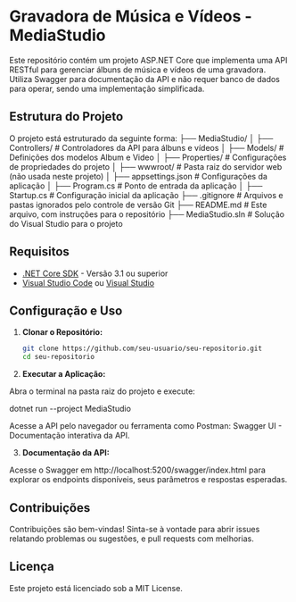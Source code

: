 # Gravadora de Música e Vídeos - MediaStudio

Este repositório contém um projeto ASP.NET Core que implementa uma API RESTful para gerenciar álbuns de música e vídeos de uma gravadora. Utiliza Swagger para documentação da API e não requer banco de dados para operar, sendo uma implementação simplificada.

## Estrutura do Projeto

O projeto está estruturado da seguinte forma:
├── MediaStudio/
│ ├── Controllers/ # Controladores da API para álbuns e vídeos
│ ├── Models/ # Definições dos modelos Album e Video
│ ├── Properties/ # Configurações de propriedades do projeto
│ ├── wwwroot/ # Pasta raiz do servidor web (não usada neste projeto)
│ ├── appsettings.json # Configurações da aplicação
│ ├── Program.cs # Ponto de entrada da aplicação
│ ├── Startup.cs # Configuração inicial da aplicação
├── .gitignore # Arquivos e pastas ignorados pelo controle de versão Git
├── README.md # Este arquivo, com instruções para o repositório
├── MediaStudio.sln # Solução do Visual Studio para o projeto


## Requisitos

- [.NET Core SDK](https://dotnet.microsoft.com/download) - Versão 3.1 ou superior
- [Visual Studio Code](https://code.visualstudio.com/) ou [Visual Studio](https://visualstudio.microsoft.com/)

## Configuração e Uso

1. **Clonar o Repositório:**

   ```bash
   git clone https://github.com/seu-usuario/seu-repositorio.git
   cd seu-repositorio

2. **Executar a Aplicação:**

Abra o terminal na pasta raiz do projeto e execute:

dotnet run --project MediaStudio

Acesse a API pelo navegador ou ferramenta como Postman: Swagger UI - Documentação interativa da API.

3. **Documentação da API:**

Acesse o Swagger em http://localhost:5200/swagger/index.html para explorar os endpoints disponíveis, seus parâmetros e respostas esperadas.

## Contribuições

Contribuições são bem-vindas! Sinta-se à vontade para abrir issues relatando problemas ou sugestões, e pull requests com melhorias.

## Licença

Este projeto está licenciado sob a MIT License.
